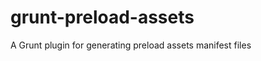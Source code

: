 grunt-preload-assets
====================

A Grunt plugin for generating preload assets manifest files